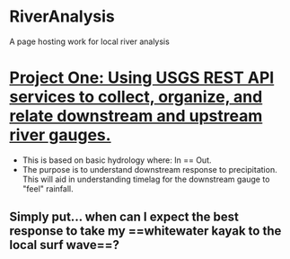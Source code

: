 # RiverAnalysis
A page hosting work for local river analysis

# [Project One: Using USGS REST API services to collect, organize, and relate downstream and upstream river gauges.](https://andrewpark467.github.io/RiverAnalysis/)
- This is based on basic hydrology where: In == Out.
- The purpose is to understand downstream response to precipitation. This will aid in understanding timelag for the downstream gauge to "feel" rainfall. 

## Simply put... when can I expect the best response to take my ==whitewater kayak to the local surf wave==?


